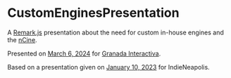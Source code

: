# CustomEnginesPresentation

A [Remark.js](https://github.com/remarkjs/remark) presentation about the need for custom in-house engines and the [nCine](https://ncine.github.io/).

Presented on [March 6, 2024](https://www.meetup.com/gr-interactiva/events/299058396/) for [Granada Interactiva](https://twitter.com/GRinteractiva).

Based on a presentation given on [January 10, 2023](https://www.meetup.com/indieneapolis/photos/33134316/) for IndieNeapolis.
